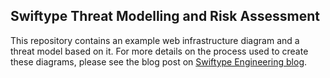 ## Swiftype Threat Modelling and Risk Assessment

This repository contains an example web infrastructure diagram and a threat model based on it.
For more details on the process used to create these diagrams, please see the blog post on
[Swiftype Engineering blog](https://swiftype.engineering/).
